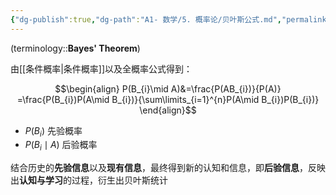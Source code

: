 ```yaml
---
{"dg-publish":true,"dg-path":"A1- 数学/5. 概率论/贝叶斯公式.md","permalink":"/A1- 数学/5. 概率论/贝叶斯公式/","dgPassFrontmatter":true,"noteIcon":"","created":"2024-08-23T18:53:03.000+08:00","updated":"2025-09-26T12:17:02.000+08:00"}
---
```



(terminology::**Bayes' Theorem**)

由[[条件概率\|条件概率]]以及全概率公式得到：

$$\begin{align}
P(B_{i}\mid A)&=\frac{P(AB_{i})}{P(A)} =\frac{P(B_{i})P(A\mid B_{i})}{\sum\limits_{i=1}^{n}P(A\mid B_{i})P(B_{i})}
\end{align}$$

-  $P(B_{i})$ 先验概率
-  $P(B_{i}\mid A)$ 后验概率

结合历史的**先验信息**以及**现有信息**，最终得到新的认知和信息，即**后验信息**，反映出**认知与学习**的过程，衍生出贝叶斯统计


